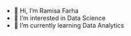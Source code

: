 - 👋 Hi, I’m Ramisa Farha
- 👀 I’m interested in Data Science 
- 🌱 I’m currently learning Data Analytics
<!--- - 💞️ I’m looking to collaborate on -->
<!--- - 📫 How to reach me --->

<!---
RamisaFarha/RamisaFarha is a ✨ special ✨ repository because its `README.md` (this file) appears on your GitHub profile.
You can click the Preview link to take a look at your changes.
--->
